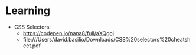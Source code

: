 # Learning

- CSS Selectors:
    - https://codepen.io/nana8/full/aXQgoj
    - file:///Users/david.basilio/Downloads/CSS%20selectors%20cheatsheet.pdf
